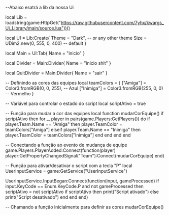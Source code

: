 --Abaixo esatrá a lib da nossa Ui

local Lib = loadstring(game:HttpGet("https://raw.githubusercontent.com/7yhx/kwargs_Ui_Library/main/source.lua"))()

local UI = Lib:Create{
   Theme = "Dark", -- or any other theme
   Size = UDim2.new(0, 555, 0, 400) -- default
}

local Main = UI:Tab{
   Name = "inicio"
}

local Divider = Main:Divider{
   Name = "inicio shit"
}

local QuitDivider = Main:Divider{
   Name = "sair"
}





-- Definindo as cores das equipes
local teamColors = {
    ["Amiga"] = Color3.fromRGB(0, 0, 255), -- Azul
    ["Inimiga"] = Color3.fromRGB(255, 0, 0) -- Vermelho
}

-- Variável para controlar o estado do script
local scriptAtivo = true

-- Função para mudar a cor das equipes
local function mudarCorEquipe()
    if scriptAtivo then
        for _, player in pairs(game.Players:GetPlayers()) do
            if player.Team.Name == "Amiga" then
                player.TeamColor = teamColors["Amiga"]
            elseif player.Team.Name == "Inimiga" then
                player.TeamColor = teamColors["Inimiga"]
            end
        end
    end
end

-- Conectando a função ao evento de mudança de equipe
game.Players.PlayerAdded:Connect(function(player)
    player:GetPropertyChangedSignal("Team"):Connect(mudarCorEquipe)
end)

-- Função para ativar/desativar o script com a tecla "P"
local UserInputService = game:GetService("UserInputService")

UserInputService.InputBegan:Connect(function(input, gameProcessed)
    if input.KeyCode == Enum.KeyCode.P and not gameProcessed then
        scriptAtivo = not scriptAtivo
        if scriptAtivo then
            print("Script ativado")
        else
            print("Script desativado")
        end
    end
end)

-- Chamando a função inicialmente para definir as cores
mudarCorEquipe()

